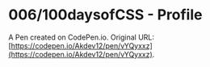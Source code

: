 # 006/100daysofCSS - Profile

A Pen created on CodePen.io. Original URL: [https://codepen.io/Akdev12/pen/vYQyxxz](https://codepen.io/Akdev12/pen/vYQyxxz).

